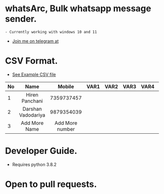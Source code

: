 # whatsArc, Bulk whatsapp message sender.
    - Currently working with windows 10 and 11
 - [Join me on telegram at](https://telegram.me/bulk_whatsapp_sender)

# CSV Format.
 - [See Example CSV file](example.csv)

| No| Name               | Mobile          | VAR1 | VAR2 | VAR3 | VAR4 | VAR5 |
| - |:------------------:|:---------------:|:----:|:----:|:----:|:----:|:----:|
| 1 | Hiren Panchani     | 7359737457      |      |      |      |      |      |
| 2 | Darshan Vadodariya | 9879354039      |      |      |      |      |      |
| 3 | Add More Name      | Add More number |      |      |      |      |      |

# Developer Guide.
 - Requires python 3.8.2
 
# Open to pull requests.


